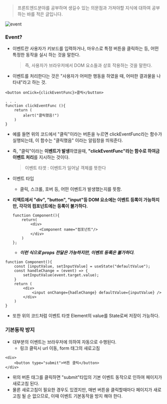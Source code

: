 > 프론트엔드분야를 공부하며 생길수 있는 의문점과 가져야할 지식에 대하여 공부하는 바를 적은 글입니다.

![event](https://velog.velcdn.com/images/cnffjd95/post/a23070b6-b4ce-4f86-8043-67f1f4a879f2/image.png)

### Event?

- 이벤트란 사용자가 키보드를 입력하거나, 마우스로 특정 버튼을 클릭하는 등, 어떤 특정한 동작을 실시 하는 것을 말한다.

  > 즉, 사용자가 브라우저에서 DOM 요소들과 상호 작용하는 것을 말한다.

- 이벤트를 처리한다는 것은 "사용자가 어떠한 행동을 하였을 때, 어떠한 결과물을 나타내"라고 하는 것.

```
<button onCick={clickEventFunc}>클릭</button>

. . .
function clickEventFunc (){
	return (
    	alert("클릭했음!")
    )
}
```

- 예를 들면 위의 코드에서 "클릭"이라는 버튼을 누르면 clickEventFunc라는 함수가 실행되는데, 이 함수는 "클릭했음" 이라는 알림창을 띄워준다.

- 즉, "클릭"이라는 **이벤트가 발생**하였을때, **"clickEventFunc"라는 함수로 하여금 이벤트 처리**를 지시하는 것이다.

  > 이벤트 타겟 : 이벤트가 일어날 객체를 뜻한다

- 이벤트 타입
  - 클릭, 스크롤, 호버 등, 어떤 이벤트가 발생했는지를 뜻함.
- **리액트에서 "div", "button", "input"등 DOM 요소에는 이벤트 등록이 가능하지만, 각각의 컴포넌트에는 등록이 불가하다.**
  ```
  function Component(){
      return(
          <div>
              <Component name="컴포넌트"/>
          </div>
      )
  };
  ```
  - **_이런 식으로 props 전달은 가능하지만, 이벤트 등록은 불가하다._**

```
function Component(){
    const [inputValue, setInputValue] = useState("defaultValue");
    const handleChange = (event) => {
        setInputValue(event.target.value);
    }
	return (
    	<div>
        	<input onChange={hadleChange} defaultValue={inputValue} />
        </div>
    )
}
```

- 또한 위의 코드처럼 이벤트 타겟 Element의 value를 State로써 저장이 가능하다.

### 기본동작 방지

- 대부분의 이벤트는 브라우저에 의하여 자동으로 수행된다.
  - 링크 클릭시 url 이동, form 태그의 새로고침

```
<div>
	<button type="submit">버튼 클릭</button>
</div>
```

- 위의 버튼 태그를 클릭하면 "submit"타입의 기본 이벤트 동작으로 인하여 페이지가 새로고침 된다.
- 물론 새로고침이 필요한 경우도 있겠지만, 매번 버튼을 클릭할때마다 페이지가 새로고침 될 순 없으므로, 이때 이벤트 기본동작을 방지 해야 한다.

```

```
